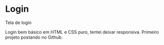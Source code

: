 # Login
Tela de login

Login bem básico em HTML e CSS puro, tentei deixar responsiva.
Primeiro projeto postando no Github.
